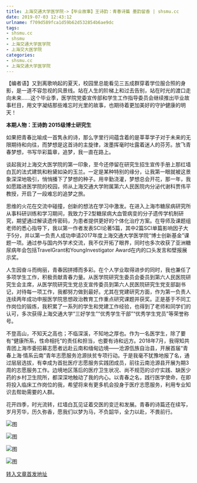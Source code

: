 ```yaml
---
title: 上海交通大学医学院->【毕业故事】王诗韵：青春诗篇 墨韵留香 | shsmu.cc
date: 2019-07-03 12:43:12
urlname: f709d589fca1d59b62d532854b6ae9dc
tags: 
- shsmu.cc
- shsmu
- 上海交通大学医学院
- 上海交大医学院
categories:
- shsmu.cc
- 上海交通大学医学院
---
```



【编者语】又到离歌响起的夏天，校园里总能看见三五成群穿着学位服合照的身影，是一道不容忽视的风景线。站在人生的阶梯上和过去告别，站在时光的渡口走向未来……这个毕业季，医学院党委宣传部和学生工作指导委员会继续推出毕业故事栏目，用文字凝结那些难忘时光里的故事，也期待着更加美好的守护健康的明天！

**本期人物：王诗韵 20****15****级博士研究生**

如果把青春比喻成一首隽永的诗，那么字里行间蕴含着的是莘莘学子对于未来的无限期待和向往，而梦想是这首诗的主旋律，泼墨挥毫时吐露着迷人的芬芳。放飞青春梦想，书写华彩篇章，追梦，我一直在路上。

谈起我对上海交大医学院的第一印象，至今还停留在研究生招生宣传手册上那红墙白瓦的法式建筑和粉黛如染的玉兰。一定是某种特别的缘分，让我第一眼就被这景象深深地吸引，悄悄播下了梦想的种子。用辛勤浇灌，梦想总会开花，那一年，我如愿踏进医学院的校园，师从上海交通大学附属第六人民医院内分泌代谢科贾伟平教授，开启了一段难忘的追梦之旅。

思维的火花在交流中碰撞，创新的想法在学习中激发。在进入上海市糖尿病研究所从事科研训练和学习期间，我致力于2型糖尿病大血管病变的分子遗传学机制研究，期望通过解读遗传密码，为患者提供更好的个体化治疗方案。在导师及课题组老师的悉心指导下，我以第一作者发表SCI论著5篇，其中2篇SCI单篇影响因子大于5分，并以第一负责人成功申请2017年度上海交通大学医学院“博士创新基金”课题一项。通过参与国内外学术交流，我不仅开拓了眼界，同时也多次收获了亚洲糖尿病年会包括TravelGrant和YoungInvestigator Award在内的口头发言和壁报展示奖。

人生因奋斗而绚丽，青春因拼搏而多彩。在个人学业取得进步的同时，我也兼任了多项学生工作，积极贡献青春力量。从医学院研究生委员会委员到第六人民医院研究生会主席，从医学院研究生党总支宣传委员到第六人民医院研究生党支部副书记，对待每一项工作，我都努力做到最好。尤其在党建研究方面，作为第一负责人连续两年成功申报医学院思想政治教育工作重点研究课题并获奖。正是基于不同工作岗位的锻炼，我积累了一系列的学生和党建工作经验，也得到了老师和同学们的认可，多次获得上海交通大学“三好学生”“优秀学生干部”“优秀学生党员”等荣誉称号。

不登高山，不知天之高也；不临深溪，不知地之厚也。作为一名医学生，除了要有“健康所系，性命相托”的责任和担当，也要有诗和远方。2018年7月，我得知共青团上海市委招募志愿者远赴云南和缅甸边境——沧源佤族自治县，开展首届“青春上海·情系云南”青年志愿服务沧源扶贫专项行动。于是我毫不犹豫地报了名，通过层层选拔，有幸成为首批医疗志愿服务实践团成员，前往云南沧源县开展为期3周的志愿服务工作。边境地区落后的医疗卫生状况、尚不规范的诊疗实践、缺医少药的乡村卫生院所，都深深地触动了我的内心。以青春之名，践行医学使命，在即将投入临床工作岗位的我，希望将来有更多机会投身于医疗志愿服务，利用专业知识去帮助需要的人群。

花开四季，时光流转，红墙白瓦见证着交医的变迁和发展。青春的诗篇还在续写，岁月芳华，历久弥香，愿我们以梦为马，不负韶华，全力以赴，不畏前行。



![图](https://www.shsmu.edu.cn/__local/D/BB/5D/895687340B677781EE2E9DA290A_4EBD205F_1AF6A.jpg)

![图](https://www.shsmu.edu.cn/__local/A/B8/82/8EE168D42566EF0B93B3202CA9E_C32F5E40_12C41.jpg)

![图](https://www.shsmu.edu.cn/__local/8/A7/67/21BE3DAE7AAE05D5658C8EB65B0_536971E2_175A1.jpg)

![图](https://www.shsmu.edu.cn/__local/8/54/C7/871DC0EA9558C38083E3BB62619_1E1D1F07_A22AD.jpg)

[转入文章首发地址](https://www.shsmu.edu.cn/news/info/1002/16795.htm)
